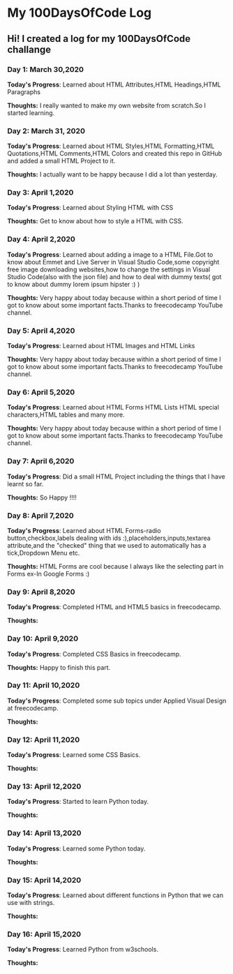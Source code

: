 # My 100DaysOfCode Log

## Hi! I created a log for my 100DaysOfCode challange

### Day 1: March 30,2020
**Today's Progress**: Learned about HTML Attributes,HTML Headings,HTML Paragraphs

**Thoughts:** I really wanted to make my own website from scratch.So I started learning.

### Day 2: March 31, 2020 
**Today's Progress**: Learned about HTML Styles,HTML Formatting,HTML Quotations,HTML Comments,HTML Colors and created this repo in GitHub and added a small HTML Project to it.

**Thoughts:** I actually want to be happy because I did a lot than yesterday.

### Day 3: April 1,2020
**Today's Progress**: Learned about Styling HTML with CSS

**Thoughts:** Get to know about how to style a HTML with CSS.

### Day 4: April 2,2020
**Today's Progress**: Learned about adding a image to a HTML File.Got to know about Emmet and Live Server in Visual Studio Code,some copyright free image downloading websites,how to change the settings in Visual Studio Code(also with the json file) and how to deal with dummy texts( got to know about dummy lorem ipsum hipster :) )

**Thoughts:** Very happy about today because within a short period of time I got to know about some important facts.Thanks to freecodecamp YouTube channel.

### Day 5: April 4,2020
**Today's Progress**: Learned about HTML Images and HTML Links

**Thoughts:** Very happy about today because within a short period of time I got to know about some important facts.Thanks to freecodecamp YouTube channel.

### Day 6: April 5,2020
**Today's Progress**: Learned about HTML Forms HTML Lists HTML special characters,HTML tables and many more.

**Thoughts:** Very happy about today because within a short period of time I got to know about some important facts.Thanks to freecodecamp YouTube channel.

### Day 7: April 6,2020
**Today's Progress**: Did a small HTML Project including the things that I have learnt so far.

**Thoughts:** So Happy !!!!

### Day 8: April 7,2020
**Today's Progress**: Learned about HTML Forms-radio button,checkbox,labels dealing with ids :),placeholders,inputs,textarea attribute,and the "checked"
thing that we used to automatically has a tick,Dropdown Menu etc.

**Thoughts:** HTML Forms are cool because I always like the selecting part in Forms ex-In Google Forms :)

### Day 9: April 8,2020
**Today's Progress**: Completed HTML and HTML5 basics in freecodecamp.

**Thoughts:** 

### Day 10: April 9,2020
**Today's Progress**: Completed CSS Basics in freecodecamp.

**Thoughts:** Happy to finish this part.

### Day 11: April 10,2020
**Today's Progress**: Completed some sub topics under Applied Visual Design at freecodecamp.

**Thoughts:** 

### Day 12: April 11,2020
**Today's Progress**: Learned some CSS Basics.

**Thoughts:** 

### Day 13: April 12,2020
**Today's Progress**: Started to learn Python today.

**Thoughts:** 

### Day 14: April 13,2020
**Today's Progress**: Learned some Python today.

**Thoughts:** 

### Day 15: April 14,2020
**Today's Progress**: Learned about different functions in Python that we can use with strings.

**Thoughts:** 

### Day 16: April 15,2020
**Today's Progress**: Learned Python from w3schools.

**Thoughts:** 














